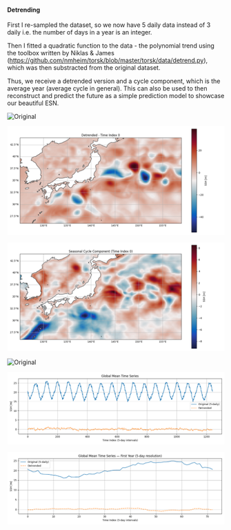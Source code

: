 #### **Detrending**

First I re-sampled the dataset, so we now have 5 daily data instead of 3 daily i.e. the number of days in a year is an integer. 

Then I fitted a quadratic function to the data - the polynomial trend using the toolbox written by Niklas & James (https://github.com/nmheim/torsk/blob/master/torsk/data/detrend.py), which was then substracted from the original dataset. 

Thus, we receive a detrended version and a cycle component, which is the average year (average cycle in general). This can also be used to then reconstruct and predict the future as a simple prediction model to showcase our beautiful ESN.

![Original](./Original_Kuro.png)


![Detrended](./Detrended_Kuro.png)


![Cycle](./Cycle_Kuro.png)


![Original](./Original_Kuro.png)


![Time_ser](./Time_ser_Kuro.png)


![Time_ser_1year](./Time_ser_1year_Kuro.png)

